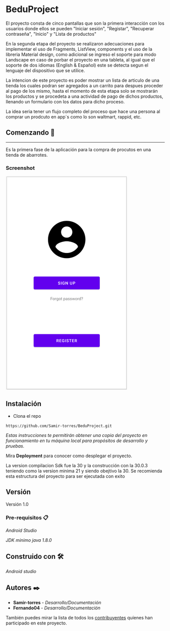 # BeduProject

El proyecto consta de cinco pantallas que son la primera interacción con los usuarios donde ellos se pueden "Iniciar sesión", "Registar", "Recuperar contraseña", "Inicio" y "Lista de productos"

En la segunda etapa del proyecto se realizaron adecuaciones para implementar el uso de Fragments, ListView, components y el uso de la libreria Material design, como adicional se ingreso el soporte para modo Landscape en caso de porbar el proyecto en una tableta, al igual que el soporte de dos idiomas (English & Español) este se detecta segun el lenguaje del dispositivo que se utilice.

La intencion de este proyecto es poder mostrar un lista de articulo de una tienda los cuales podran ser agregados a un carrito para despues proceder al pago de los mismo, hasta el momento de esta etapa solo se mostrarán los productos y se procedeta a una actividad de pago de dichos productos, llenando un formulario con los datos para dicho proceso.

La idea seria tener un flujo completo del proceso que hace una persona al comprar un prodcuto en app´s como lo son waltmart, rappid, etc.


## Comenzando 🚀
***
Es la primera fase de la aplicación para la compra de procutos en una tienda de abarrotes.

### Screenshot
![Pantalla principal de la app](https://github.com/Samir-torres/BeduProject/blob/master/Proyecto-Bedu.PNG)


## Instalación 

* Clona el repo 

```
https://github.com/Samir-torres/BeduProject.git
```


_Estas instrucciones te permitirán obtener una copia del proyecto en funcionamiento en tu máquina local para propósitos de desarrollo y pruebas._

Mira **Deployment** para conocer como desplegar el proyecto.

La version compilacion Sdk fue la 30 y la construcción con la 30.0.3 teniendo como la version minima 21 y siendo obejtivo la 30. Se recomienda esta estructura del proyecto para
ser ejecutada con exito

## Versión

Versión 1.0 

### Pre-requisitos 📋

_Android Studio_

_JDK minimo java 1.8.0_

## Construido con 🛠️

_Android studio_

## Autores ✒️

* **Samir-torres** - *Desarrollo/Documentación*
* **Fernando04** - *Desarrollo/Documentación* 



También puedes mirar la lista de todos los [contribuyentes](https://github.com/Samir-torres/BeduProject/graphs/contributors) quíenes han participado en este proyecto. 

